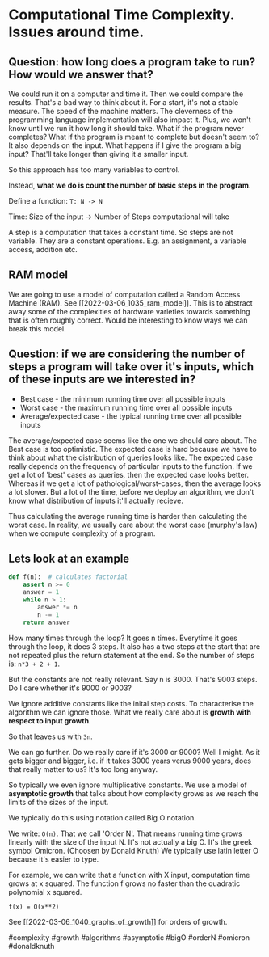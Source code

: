 # Computational Time Complexity. Issues around time.

## Question: how long does a program take to run? How would we answer that?

We could run it on a computer and time it. Then we could compare the results. That's a bad way to think about it. For a start, it's not a stable measure. The speed of the machine matters. The cleverness of the programming language implementation will also impact it. Plus, we won't know until we run it how long it should take. What if the program never completes? What if the program is meant to complete but doesn't seem to? It also depends on the input. What happens if I give the program a big input? That'll take longer than giving it a smaller input.

So this approach has too many variables to control.

Instead, **what we do is count the number of basic steps in the program**.

Define a function: `T: N -> N`

Time: Size of the input -> Number of Steps computational will take

A step is a computation that takes a constant time. So steps are not variable. They are a constant operations. E.g. an assignment, a variable access, addition etc.

## RAM model

We are going to use a model of computation called a Random Access Machine (RAM). See [[2022-03-06_1035_ram_model]]. This is to abstract away some of the complexities of hardware varieties towards something that is often roughly correct. Would be interesting to know ways we can break this model.

## Question: if we are considering the number of steps a program will take over it's inputs, which of these inputs are we interested in?

- Best case - the minimum running time over all possible inputs
- Worst case - the maximum running time over all possible inputs
- Average/expected case - the typical running time over all possible inputs

The average/expected case seems like the one we should care about. The Best case is too optimistic. The expected case is hard because we have to think about what the distribution of queries looks like. The expected case really depends on the frequency of particular inputs to the function. If we get a lot of 'best' cases as queries, then the expected case looks better. Whereas if we get a lot of pathological/worst-cases, then the average looks a lot slower. But a lot of the time, before we deploy an algorithm, we don't know what distribution of inputs it'll actually recieve.

Thus calculating the average running time is harder than calculating the worst case. In reality, we usually care about the worst case (murphy's law) when we compute complexity of a program.

## Lets look at an example

```python
def f(n):  # calculates factorial
    assert n >= 0
    answer = 1
    while n > 1:
        answer *= n
        n -= 1
    return answer
```

How many times through the loop? It goes n times. Everytime it goes through the loop, it does 3 steps. It also has a two steps at the start that are not repeated plus the return statement at the end. So the number of steps is: `n*3 + 2 + 1`.

But the constants are not really relevant. Say n is 3000. That's 9003 steps. Do I care whether it's 9000 or 9003?

We ignore additive constants like the inital step costs. To characterise the algorithm we can ignore those. What we really care about is **growth with respect to input growth**.

So that leaves us with `3n`.

We can go further. Do we really care if it's 3000 or 9000? Well I might. As it gets bigger and bigger, i.e. if it takes 3000 years verus 9000 years, does that really matter to us? It's too long anyway.

So typically we even ignore multiplicative constants. We use a model of **asymptotic growth** that talks about how complexity grows as we reach the limits of the sizes of the input.

We typically do this using notation called Big O notation.

We write: `O(n)`. That we call 'Order N'. That means running time grows linearly with the size of the input N. It's not actually a big O. It's the greek symbol Omicron. (Choosen by Donald Knuth) We typically use latin letter O because it's easier to type.

For example, we can write that a function with X input, computation time grows at x squared. The function f grows no faster than the quadratic polynomial x squared.

```
f(x) = O(x**2)
```

See [[2022-03-06_1040_graphs_of_growth]] for orders of growth.

#complexity
#growth
#algorithms
#asymptotic
#bigO
#orderN
#omicron
#donaldknuth
